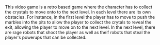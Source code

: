 This video game is a retro based game where the character has to collect the crystals to move onto to the next level. In each level there are its own obstacles. For instance, in the first level the player has to move to push the marbles into the pits to allow the player to collect the crytals to reveal the exit, allowing the player to move on to the next level. In the next level, there are rage robots that shoot the player as well as theif robots that steal the player's powerups that can be collected.
